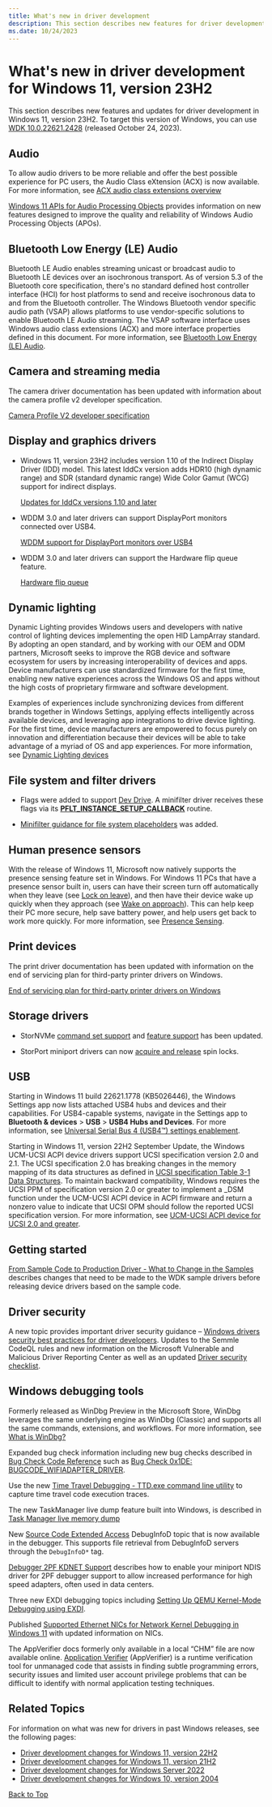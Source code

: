 ```yaml
---
title: What's new in driver development
description: This section describes new features for driver development in Windows 11, version 23H2.
ms.date: 10/24/2023
---
```


# <a name="top"></a>What's new in driver development for Windows 11, version 23H2

This section describes new features and updates for driver development in Windows 11, version 23H2. To target this version of Windows, you can use [WDK 10.0.22621.2428](./download-the-wdk.md) (released October 24, 2023).

## Audio

To allow audio drivers to be more reliable and offer the best possible experience for PC users, the Audio Class eXtension (ACX) is now available. For more information, see [ACX audio class extensions overview](./audio/acx-audio-class-extensions-overview.md)

[Windows 11 APIs for Audio Processing Objects](./audio/windows-11-apis-for-audio-processing-objects.md) provides information on new features designed to improve the quality and reliability of Windows Audio Processing Objects (APOs).

## Bluetooth Low Energy (LE) Audio

Bluetooth LE Audio enables streaming unicast or broadcast audio to Bluetooth LE devices over an isochronous transport. As of version 5.3 of the Bluetooth core specification, there's no standard defined host controller interface (HCI) for host platforms to send and receive isochronous data to and from the Bluetooth controller. The Windows Bluetooth vendor specific audio path (VSAP) allows platforms to use vendor-specific solutions to enable Bluetooth LE Audio streaming. The VSAP software interface uses Windows audio class extensions (ACX) and more interface properties defined in this document. For more information, see [Bluetooth Low Energy (LE) Audio](./bluetooth/bluetooth-low-energy-audio.md).

## Camera and streaming media

The camera driver documentation has been updated with information about the camera profile v2 developer specification.

[Camera Profile V2 developer specification](./stream/camera-profile-v2-specification.md)

## Display and graphics drivers

* Windows 11, version 23H2 includes version 1.10 of the Indirect Display Driver (IDD) model. This latest IddCx version adds HDR10 (high dynamic range) and SDR (standard dynamic range) Wide Color Gamut (WCG) support for indirect displays.

  [Updates for IddCx versions 1.10 and later](./display/iddcx1.10-updates.md)

* WDDM 3.0 and later drivers can support DisplayPort monitors connected over USB4.

  [WDDM support for DisplayPort monitors over USB4](./display/supporting-usb4.md)

* WDDM 3.0 and later drivers can support the Hardware flip queue feature.

  [Hardware flip queue](./display/hardware-flip-queue.md)

## Dynamic lighting

Dynamic Lighting provides Windows users and developers with native control of lighting devices implementing the open HID LampArray standard. By adopting an open standard, and by working with our OEM and ODM partners, Microsoft seeks to improve the RGB device and software ecosystem for users by increasing interoperability of devices and apps. Device manufacturers can use standardized firmware for the first time, enabling new native experiences across the Windows OS and apps without the high costs of proprietary firmware and software development.

Examples of experiences include synchronizing devices from different brands together in Windows Settings, applying effects intelligently across available devices, and leveraging app integrations to drive device lighting. For the first time, device manufacturers are empowered to focus purely on innovation and differentiation because their devices will be able to take advantage of a myriad of OS and app experiences. For more information, see [Dynamic Lighting devices](/windows-hardware/design/component-guidelines/dynamic-lighting-devices)

## File system and filter drivers

* Flags were added to support [Dev Drive](/windows/dev-drive/). A minifilter driver receives these flags via its [**PFLT_INSTANCE_SETUP_CALLBACK**](/windows-hardware/drivers/ddi/fltkernel/nc-fltkernel-pflt_instance_setup_callback) routine.

* [Minifilter guidance for file system placeholders](./ifs/placeholders_guidance.md) was added.

## Human presence sensors

With the release of Windows 11, Microsoft now natively supports the presence sensing feature set in Windows. For Windows 11 PCs that have a presence sensor built in, users can have their screen turn off automatically when they leave (see [Lock on leave](/windows-hardware/design/device-experiences/sensors-presence-lock-on-leave)), and then have their device wake up quickly when they approach (see [Wake on approach](/windows-hardware/design/device-experiences/sensors-presence-wake-on-approach)). This can help keep their PC more secure, help save battery power, and help users get back to work more quickly. For more information, see [Presence Sensing](/windows-hardware/design/device-experiences/sensors-presence-sensing).

## Print devices

The print driver documentation has been updated with information on the end of servicing plan for third-party printer drivers on Windows.

[End of servicing plan for third-party printer drivers on Windows](./print/end-of-servicing-plan-for-third-party-printer-drivers-on-windows.md)

## Storage drivers

* StorNVMe [command set support](./storage/stornvme-command-set-support.md) and [feature support](./storage/stornvme-feature-support.md) has been updated.

* StorPort miniport drivers can now [acquire and release](/windows-hardware/drivers/ddi/storport/nf-storport-storportacquirespinlockex) spin locks.

## USB

Starting in Windows 11 build 22621.1778 (KB5026446), the Windows Settings app now lists attached USB4 hubs and devices and their capabilities. For USB4-capable systems, navigate in the Settings app to **Bluetooth & devices** > **USB** > **USB4 Hubs and Devices**. For more information, see [Universal Serial Bus 4 (USB4™) settings enablement](/windows-hardware/design/component-guidelines/usb4-settings-enablement).

Starting in Windows 11, version 22H2 September Update, the Windows UCM-UCSI ACPI device drivers support UCSI specification version 2.0 and 2.1. The UCSI specification 2.0 has breaking changes in the memory mapping of its data structures as defined in [UCSI specification Table 3-1 Data Structures](https://www.intel.com/content/www/us/en/products/docs/io/universal-serial-bus/usb-type-c-ucsi-spec.html). To maintain backward compatibility, Windows requires the UCSI PPM of specification version 2.0 or greater to implement a _DSM function under the UCM-UCSI ACPI device in ACPI firmware and return a nonzero value to indicate that UCSI OPM should follow the reported UCSI specification version. For more information, see [UCM-UCSI ACPI device for UCSI 2.0 and greater](usbcon/ucsi.md#ucm-ucsi-acpi-device-for-ucsi-20-and-greater).

## Getting started

[From Sample Code to Production Driver - What to Change in the Samples](./gettingstarted/from-sample-code-to-production-driver.md) describes changes that need to be made to the WDK sample drivers before releasing device drivers based on the sample code.

## Driver security  

A new topic provides important driver security guidance – [Windows drivers security best practices for driver developers](./driversecurity/driver-security-dev-best-practices.md). Updates to the Semmle CodeQL rules and new information on the Microsoft Vulnerable and Malicious Driver Reporting Center as well as an updated [Driver security checklist](./driversecurity/driver-security-checklist.md).

## Windows debugging tools

Formerly released as WinDbg Preview in the Microsoft Store, WinDbg leverages the same underlying engine as WinDbg (Classic) and supports all the same commands, extensions, and workflows. For more information, see [What is WinDbg?](./debuggercmds/windbg-overview.md)

Expanded bug check information including new bug checks described in [Bug Check Code Reference](./debugger/bug-check-code-reference2.md) such as [Bug Check 0x1DE: BUGCODE_WIFIADAPTER_DRIVER](./debugger/bug-check-0x1de--bugcode-wifiadapter-driver.md).

Use the new [Time Travel Debugging - TTD.exe command line utility](./debuggercmds/time-travel-debugging-ttd-exe-command-line-util.md) to capture time travel code execution traces.

The new TaskManager live dump feature built into Windows, is described in [Task Manager live memory dump](./debugger/task-manager-live-dump.md)

New [Source Code Extended Access](./debugger/source-code-extended-access.md) DebugInfoD topic that is now available in the debugger. This supports file retrieval from DebugInfoD servers through the `DebugInfoD*` tag.

[Debugger 2PF KDNET Support](./network/debugger-2pf-kdnet-support.md) describes how to enable your miniport NDIS driver for 2PF debugger support to allow increased performance for high speed adapters, often used in data centers.

Three new EXDI debugging topics including [Setting Up QEMU Kernel-Mode Debugging using EXDI](./debugger/setting-up-qemu-kernel-mode-debugging-using-exdi.md).

Published [Supported Ethernet NICs for Network Kernel Debugging in Windows 11](./debugger/supported-ethernet-nics-for-network-kernel-debugging-in-windows-11.md) with updated information on NICs.

The AppVerifier docs formerly only available in a local “CHM” file are now available online. [Application Verifier](./devtest/application-verifier.md) (AppVerifier) is a runtime verification tool for unmanaged code that assists in finding subtle programming errors, security issues and limited user account privilege problems that can be difficult to identify with normal application testing techniques.

## Related Topics

For information on what was new for drivers in past Windows releases, see the following pages:

- [Driver development changes for Windows 11, version 22H2](driver-changes-for-windows-11-version-22h2.md)
- [Driver development changes for Windows 11, version 21H2](driver-changes-for-windows-11-version-21h2.md)
- [Driver development changes for Windows Server 2022](driver-changes-for-windows-server-2022.md)
- [Driver development changes for Windows 10, version 2004](driver-changes-for-windows-10-version-2004.md)

[Back to Top](#top)
